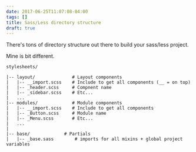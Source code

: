 ```yaml
---
date: 2017-06-25T11:07:08-04:00
tags: []
title: Sass/Less directory structure
draft: true
---
```


There's tons of directory structure out there to build your sass/less project.

Mine is bit different.

~~~nohighlight
stylesheets/

|-- layout/              # Layout components
|   |-- __import.scss    # Include to get all components (__ = on top)
|   |-- _header.scss     # Compnent name
|   |-- _sidebar.scss    # Etc...
|   ...
|-- modules/             # Module components
|   |-- __import.scss    # Include to get all components
|   |-- _Button.scss     # Module name
|   |-- _Menu.scss     	 # Etc...
|   ...
|
|-- base/             # Partials
|   |-- _base.sass        # imports for all mixins + global project variables
~~~